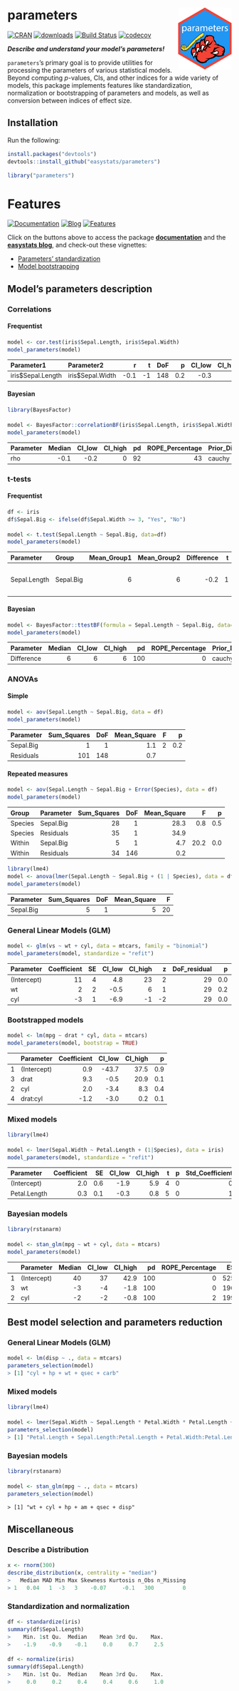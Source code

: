 
# parameters <img src='man/figures/logo.png' align="right" height="139" />

[![CRAN](http://www.r-pkg.org/badges/version/parameters)](https://cran.r-project.org/package=parameters)
[![downloads](http://cranlogs.r-pkg.org/badges/parameters)](https://cran.r-project.org/package=parameters)
[![Build
Status](https://travis-ci.org/easystats/parameters.svg?branch=master)](https://travis-ci.org/easystats/parameters)
[![codecov](https://codecov.io/gh/easystats/parameters/branch/master/graph/badge.svg)](https://codecov.io/gh/easystats/parameters)

***Describe and understand your model’s parameters\!***

`parameters`’s primary goal is to provide utilities for processing the
parameters of various statistical models. Beyond computing *p*-values,
CIs, and other indices for a wide variety of models, this package
implements features like standardization, normalization or bootstrapping
of parameters and models, as well as conversion between indices of
effect size.

## Installation

Run the following:

``` r
install.packages("devtools")
devtools::install_github("easystats/parameters")
```

``` r
library("parameters")
```

# Features

[![Documentation](https://img.shields.io/badge/documentation-parameters-orange.svg?colorB=E91E63)](https://easystats.github.io/parameters/)
[![Blog](https://img.shields.io/badge/blog-easystats-orange.svg?colorB=FF9800)](https://easystats.github.io/blog/posts/)
[![Features](https://img.shields.io/badge/features-parameters-orange.svg?colorB=2196F3)](https://easystats.github.io/parameters/reference/index.html)

Click on the buttons above to access the package
[**documentation**](https://easystats.github.io/parameters/) and the
[**easystats blog**](https://easystats.github.io/blog/posts/), and
check-out these vignettes:

  - [Parameters’
    standardization](https://easystats.github.io/parameters/articles/standardization.html)
  - [Model
    bootstrapping](https://easystats.github.io/parameters/articles/bootstrapping.html)

## Model’s parameters description

### Correlations

#### Frequentist

``` r
model <- cor.test(iris$Sepal.Length, iris$Sepal.Width)
model_parameters(model)
```

| Parameter1        | Parameter2       |     r |   t | DoF |   p | CI\_low | CI\_high | CI\_level | Method  |
| :---------------- | :--------------- | ----: | --: | --: | --: | ------: | -------: | --------: | :------ |
| iris$Sepal.Length | iris$Sepal.Width | \-0.1 | \-1 | 148 | 0.2 |   \-0.3 |        0 |         1 | Pearson |

#### Bayesian

``` r
library(BayesFactor)

model <- BayesFactor::correlationBF(iris$Sepal.Length, iris$Sepal.Width)
model_parameters(model)
```

| Parameter | Median | CI\_low | CI\_high | pd | ROPE\_Percentage | Prior\_Distribution | Prior\_Location | Prior\_Scale |  BF |
| :-------- | -----: | ------: | -------: | -: | ---------------: | :------------------ | --------------: | -----------: | --: |
| rho       |  \-0.1 |   \-0.2 |        0 | 92 |               43 | cauchy              |               0 |          0.3 | 0.5 |

### t-tests

#### Frequentist

``` r
df <- iris
df$Sepal.Big <- ifelse(df$Sepal.Width >= 3, "Yes", "No")

model <- t.test(Sepal.Length ~ Sepal.Big, data=df)
model_parameters(model)
```

| Parameter    | Group     | Mean\_Group1 | Mean\_Group2 | Difference | t | DoF |   p | CI\_low | CI\_high | CI\_level | Method                  |
| :----------- | :-------- | -----------: | -----------: | ---------: | -: | --: | --: | ------: | -------: | --------: | :---------------------- |
| Sepal.Length | Sepal.Big |            6 |            6 |      \-0.2 | 1 | 142 | 0.2 |   \-0.1 |      0.4 |         1 | Welch Two Sample t-test |

#### Bayesian

``` r
model <- BayesFactor::ttestBF(formula = Sepal.Length ~ Sepal.Big, data=df)
model_parameters(model)
```

| Parameter  | Median | CI\_low | CI\_high |  pd | ROPE\_Percentage | Prior\_Distribution | Prior\_Location | Prior\_Scale |  BF |
| :--------- | -----: | ------: | -------: | --: | ---------------: | :------------------ | --------------: | -----------: | --: |
| Difference |      6 |       6 |        6 | 100 |                0 | cauchy              |               0 |          0.7 | 0.4 |

### ANOVAs

#### Simple

``` r
model <- aov(Sepal.Length ~ Sepal.Big, data = df)
model_parameters(model)
```

| Parameter | Sum\_Squares | DoF | Mean\_Square | F |   p |
| :-------- | -----------: | --: | -----------: | -: | --: |
| Sepal.Big |            1 |   1 |          1.1 | 2 | 0.2 |
| Residuals |          101 | 148 |          0.7 |   |     |

#### Repeated measures

``` r
model <- aov(Sepal.Length ~ Sepal.Big + Error(Species), data = df)
model_parameters(model)
```

| Group   | Parameter | Sum\_Squares | DoF | Mean\_Square |    F |   p |
| :------ | :-------- | -----------: | --: | -----------: | ---: | --: |
| Species | Sepal.Big |           28 |   1 |         28.3 |  0.8 | 0.5 |
| Species | Residuals |           35 |   1 |         34.9 |      |     |
| Within  | Sepal.Big |            5 |   1 |          4.7 | 20.2 | 0.0 |
| Within  | Residuals |           34 | 146 |          0.2 |      |     |

``` r
library(lme4)
model <- anova(lmer(Sepal.Length ~ Sepal.Big + (1 | Species), data = df))
model_parameters(model)
```

| Parameter | Sum\_Squares | DoF | Mean\_Square |  F |
| :-------- | -----------: | --: | -----------: | -: |
| Sepal.Big |            5 |   1 |            5 | 20 |

### General Linear Models (GLM)

``` r
model <- glm(vs ~ wt + cyl, data = mtcars, family = "binomial")
model_parameters(model, standardize = "refit")
```

| Parameter   | Coefficient | SE | CI\_low | CI\_high |   z | DoF\_residual |   p | Std\_Coefficient |
| :---------- | ----------: | -: | ------: | -------: | --: | ------------: | --: | ---------------: |
| (Intercept) |          11 |  4 |     4.8 |       23 |   2 |            29 | 0.0 |            \-0.8 |
| wt          |           2 |  2 |   \-0.5 |        6 |   1 |            29 | 0.2 |              2.1 |
| cyl         |         \-3 |  1 |   \-6.9 |      \-1 | \-2 |            29 | 0.0 |            \-5.2 |

### Bootstrapped models

``` r
model <- lm(mpg ~ drat * cyl, data = mtcars)
model_parameters(model, bootstrap = TRUE)
```

|   | Parameter   | Coefficient | CI\_low | CI\_high |   p |
| - | :---------- | ----------: | ------: | -------: | --: |
| 1 | (Intercept) |         0.9 |  \-43.7 |     37.5 | 0.9 |
| 3 | drat        |         9.3 |   \-0.5 |     20.9 | 0.1 |
| 2 | cyl         |         2.0 |   \-3.4 |      8.3 | 0.4 |
| 4 | drat:cyl    |       \-1.2 |   \-3.0 |      0.2 | 0.1 |

### Mixed models

``` r
library(lme4)

model <- lmer(Sepal.Width ~ Petal.Length + (1|Species), data = iris)
model_parameters(model, standardize = "refit")
```

| Parameter    | Coefficient |  SE | CI\_low | CI\_high | t | p | Std\_Coefficient |
| :----------- | ----------: | --: | ------: | -------: | -: | -: | ---------------: |
| (Intercept)  |         2.0 | 0.6 |   \-1.9 |      5.9 | 4 | 0 |                0 |
| Petal.Length |         0.3 | 0.1 |   \-0.3 |      0.8 | 5 | 0 |                1 |

### Bayesian models

``` r
library(rstanarm)

model <- stan_glm(mpg ~ wt + cyl, data = mtcars)
model_parameters(model)
```

|   | Parameter   | Median | CI\_low | CI\_high |  pd | ROPE\_Percentage |  ESS | Rhat | Prior\_Distribution | Prior\_Location | Prior\_Scale |
| - | :---------- | -----: | ------: | -------: | --: | ---------------: | ---: | ---: | :------------------ | --------------: | -----------: |
| 1 | (Intercept) |     40 |      37 |     42.9 | 100 |                0 | 5250 |    1 | normal              |               0 |           60 |
| 3 | wt          |    \-3 |     \-4 |    \-1.8 | 100 |                0 | 1963 |    1 | normal              |               0 |           15 |
| 2 | cyl         |    \-2 |     \-2 |    \-0.8 | 100 |                2 | 1997 |    1 | normal              |               0 |            8 |

## Best model selection and parameters reduction

### General Linear Models (GLM)

``` r
model <- lm(disp ~ ., data = mtcars)
parameters_selection(model)
> [1] "cyl + hp + wt + qsec + carb"
```

### Mixed models

``` r
library(lme4)

model <- lmer(Sepal.Width ~ Sepal.Length * Petal.Width * Petal.Length + (1|Species), data = iris)
parameters_selection(model)
> [1] "Petal.Length + Sepal.Length:Petal.Length + Petal.Width:Petal.Length + Sepal.Length:Petal.Width:Petal.Length + Sepal.Length * Petal.Width"
```

### Bayesian models

``` r
library(rstanarm)

model <- stan_glm(mpg ~ ., data = mtcars)
parameters_selection(model)
```

    > [1] "wt + cyl + hp + am + qsec + disp"

## Miscellaneous

### Describe a Distribution

``` r
x <- rnorm(300)
describe_distribution(x, centrality = "median")
>   Median MAD Min Max Skewness Kurtosis n_Obs n_Missing
> 1   0.04   1  -3   3    -0.07     -0.1   300         0
```

### Standardization and normalization

``` r
df <- standardize(iris)
summary(df$Sepal.Length)
>    Min. 1st Qu.  Median    Mean 3rd Qu.    Max. 
>    -1.9    -0.9    -0.1     0.0     0.7     2.5

df <- normalize(iris)
summary(df$Sepal.Length)
>    Min. 1st Qu.  Median    Mean 3rd Qu.    Max. 
>     0.0     0.2     0.4     0.4     0.6     1.0
```
